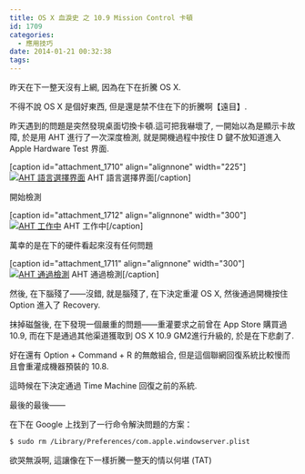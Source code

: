 ```yaml
---
title: OS X 血淚史 之 10.9 Mission Control 卡頓
id: 1709
categories:
  - 應用技巧
date: 2014-01-21 00:32:38
tags:
---
```


昨天在下一整天沒有上網, 因為在下在折騰 OS X.

不得不說 OS X 是個好東西, 但是還是禁不住在下的折騰啊【遠目】.

昨天遇到的問題是突然發現桌面切換卡頓.這可把我嚇壞了, 一開始以為是顯示卡故障, 於是用 AHT 進行了一次深度檢測, 就是開機過程中按住 D 鍵不放知道進入 Apple Hardware Test 界面.

[caption id="attachment_1710" align="alignnone" width="225"][![AHT 語言選擇界面](/wp-content/uploads/2014/01/IMG_20140120_150055-225x300.jpg)](/wp-content/uploads/2014/01/IMG_20140120_150055-e1390235661918.jpg) AHT 語言選擇界面[/caption]

<!--more-->

開始檢測

[caption id="attachment_1712" align="alignnone" width="300"][![AHT 工作中](/wp-content/uploads/2014/01/IMG_20140120_150200-300x225.jpg)](/wp-content/uploads/2014/01/IMG_20140120_150200-e1390235615851.jpg) AHT 工作中[/caption]

萬幸的是在下的硬件看起來沒有任何問題

[caption id="attachment_1711" align="alignnone" width="300"][![AHT 通過檢測](/wp-content/uploads/2014/01/IMG_20140120_150130-300x225.jpg)](/wp-content/uploads/2014/01/IMG_20140120_150130-e1390236392413.jpg) AHT 通過檢測[/caption]

然後, 在下腦殘了——沒錯, 就是腦殘了, 在下決定重灌 OS X, 然後通過開機按住 Option 進入了 Recovery.

抹掉磁盤後, 在下發現一個嚴重的問題——重灌要求之前曾在 App Store 購買過 10.9, 而在下是通過其他渠道獲取到 OS X 10.9 GM2進行升級的, 於是在下悲劇了.

好在還有 Option + Command + R 的無敵組合, 但是這個聯網回復系統比較慢而且會重灌成機器預裝的 10.8.

這時候在下決定通過 Time Machine 回復之前的系統.

最後的最後——

在下在 Google 上找到了一行命令解決問題的方案：

```bash
$ sudo rm /Library/Preferences/com.apple.windowserver.plist
```

欲哭無淚啊, 這讓像在下一樣折騰一整天的情以何堪 (TAT)
